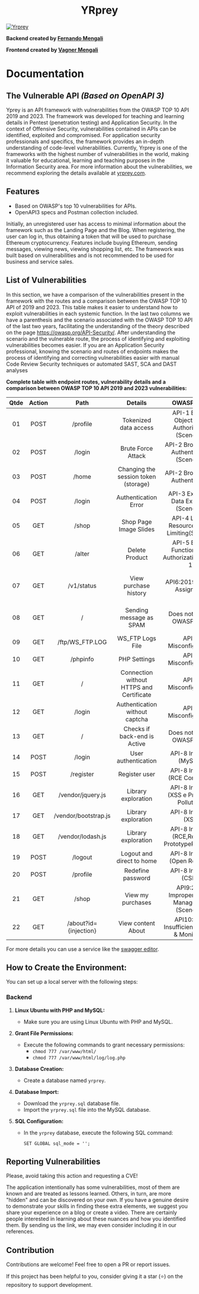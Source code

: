 <h1 align="center">
  YRprey
</h1>

[![Yrprey](https://raw.githubusercontent.com/vagnermengali/yrprey-frontend/main/public/background-banner.webp)](https://yrprey.com/)

**Backend created by [Fernando Mengali](https://www.linkedin.com/in/fernando-mengali-273504142/)**

**Frontend created by [Vagner Mengali](https://www.linkedin.com/in/vagnermengali/)**

# Documentation

## **The Vulnerable API** *(Based on OpenAPI 3)*

Yprey is an API framework with vulnerabilities from the OWASP TOP 10 API 2019 and 2023. The framework was developed for teaching and learning details in Pentest (penetration testing) and Application Security. In the context of Offensive Security, vulnerabilities contained in APIs can be identified, exploited and compromised. For application security professionals and specifics, the framework provides an in-depth understanding of code-level vulnerabilities. Currently, Yrprey is one of the frameworks with the highest number of vulnerabilities in the world, making it valuable for educational, learning and teaching purposes in the Information Security area. For more information about the vulnerabilities, we recommend exploring the details available at [yrprey.com](https://yrprey.com).

## Features
 - Based on OWASP's top 10 vulnerabilities for APIs.
 - OpenAPI3 specs and Postman collection included.

Initially, an unregistered user has access to minimal information about the framework such as the Landing Page and the Blog. When registering, the user can log in, thus obtaining a token that will be used to purchase Ethereum cryptocurrency. Features include buying Ethereum, sending messages, viewing news, viewing shopping list, etc. The framework was built based on vulnerabilities and is not recommended to be used for business and service sales.

## List of Vulnerabilities

In this section, we have a comparison of the vulnerabilities present in the framework with the routes and a comparison between the OWASP TOP 10 API of 2019 and 2023.
This table makes it easier to understand how to exploit vulnerabilities in each systemic function.
In the last two columns we have a parenthesis and the scenario associated with the OWASP TOP 10 API of the last two years, facilitating the understanding of the theory described on the page https://owasp.org/API-Security/.
After understanding the scenario and the vulnerable route, the process of identifying and exploiting vulnerabilities becomes easier. If you are an Application Security professional, knowing the scenario and routes of endpoints makes the process of identifying and correcting vulnerabilities easier with manual Code Review Security techniques or automated SAST, SCA and DAST analyses

**Complete table with endpoint routes, vulnerability details and a comparison between OWASP TOP 10 API 2019 and 2023 vulnerabilities:**

| **Qtde**| **Action**|  **Path**    |      **Details**               |          OWASP 2019                                |            OWASP 2023        |
|:-------:|:---------:|:------------:|:------------------------------:|:--------------------------------------------------:|:-----------------------------|
|   01    |  POST     |  /profile    |  Tokenized data access         | API-1 Broken Object Level Authorization (Scene 01) | API-1 Broken Object Level Authorization (Scene 01)   |
|   02    |  POST     |   /login      |    Brute Force Attack         | API-2 Broken User Authentication (Scene 01) | API-2 Broken Authentication (Scene 01) |
|   03    |  POST     |   /home       |  Changing the session token (storage)  | API-2 Broken User Authentication            | API-2 Broken Authentication (Scene 02)            |
|   04    |  POST     |   /login      |   Authentication Error          | API-3 Excessive Data Exposure (Scene 01)    | API-3 Broken Object Property Level (Scene 01)  |Authorization (Scene 01) |
|   05    |  GET      |   /shop       |Shop Page Image Slides         | API-4 Lack of Resources&Rate Limiting(Scene 2) |  API-4 Unrestricted Resource Consumption  |
|   06    |  GET      |   /alter      |         Delete Product        | API-5 Broken Function Level Authorization(Scene 1)|  API-5 Broken Function Level Authorization(Scene 1) | 
|   07    |  GET      |   /v1/status  | View purchase history         | API6:2019 - Mass Assignment |   Change to API-3 Broken Object Property Level (Scene 1)  |Authorization (Scene 2)|
|   08    |  GET       |   /          |    Sending message as SPAM    | Does not exist in OWASP 2019| API6:2023 Unrestricted Access to Sensitive Business Flows |
|   09    |  GET       |/ftp/WS_FTP.LOG |    WS_FTP Logs File         | API-7 Misconfiguration        | Change to API-8 Misconfiguration       |                               |
|   10    |  GET       |   /phpinfo    |    PHP Settings              | API-7 Misconfiguration        | Change to API-8 Misconfiguration       |                               |
|   11    |  GET       |   /           | Connection without HTTPS and Certificate| API-7 Misconfiguration        | Change to API-8 Misconfiguration       |                               |
|   12    |  GET       |   /login      | Authentication without captcha       | API-7 Misconfiguration        | Change to API-8 Misconfiguration       |                               |
|   13    |     GET    |   /           | Checks if back-end is Active| Does not exist in OWASP 2019        | API-7 Server Side Request Forgery (SSRF)                             |
|   14    |  POST      |   /login      |    User authentication     | API-8 Injection (MySQLi)      |   Does not exist in OWASP 2023                        |
|   15    |  POST      |   /register   |    Register user           | API-8 Injection (RCE Command) |   Does not exist in OWASP 2023                        |
|   16    |  GET       |   /vendor/jquery.js            |    Library exploration    | API-8 Injection (XSS e Prototype Pollution ) |   Does not exist in OWASP 2023                        |
|   17    |  GET       |   /vendor/bootstrap.js            |    Library exploration    | API-8 Injection (XSS) |   Does not exist in OWASP 2023                        |
|   18    |  GET       |   /vendor/lodash.js            |    Library exploration    | API-8 Injection (RCE,ReDos e PrototypePollution ) |   Does not exist in OWASP 2023                        |
|   19    |  POST      |   /logout     | Logout and direct to home   | API-8 Injection (Open Redirect) |   Does not exist in OWASP 2023                        |
|   20    |  POST      |   /profile    |    Redefine password             | API-8 Injection (CSRF)          |   Does not exist in OWASP 2023                        | 
|   21    |  GET       |   /shop       |    View my purchases   | API9:2019 Improper Assets Management (Scene 01) | Change to API3:2023 Broken Object Property Level Authorization |
|   22    |  GET       |   /about?id={injection} |    View content About    | API10:2019 Insufficient Logging & Monitoring | Does not exist in OWASP 2023      |

For more details you can use a service like the [swagger editor](https://editor.swagger.io).

## How to Create the Environment:

You can set up a local server with the following steps:

### Backend

1. **Linux Ubuntu with PHP and MySQL:**
   - Make sure you are using Linux Ubuntu with PHP and MySQL.

2. **Grant File Permissions:**
   - Execute the following commands to grant necessary permissions:
     - `chmod 777 /var/www/html/`
     - `chmod 777 /var/www/html/log/log.php`

3. **Database Creation:**
   - Create a database named `yrprey`.

4. **Database Import:**
   - Download the `yrprey.sql` database file.
   - Import the `yrprey.sql` file into the MySQL database.

5. **SQL Configuration:**
   - In the `yrprey` database, execute the following SQL command:
     ```
     SET GLOBAL sql_mode = '';
     ```

## Reporting Vulnerabilities

Please, avoid taking this action and requesting a CVE!

The application intentionally has some vulnerabilities, most of them are known and are treated as lessons learned. Others, in turn, are more "hidden" and can be discovered on your own. If you have a genuine desire to demonstrate your skills in finding these extra elements, we suggest you share your experience on a blog or create a video. There are certainly people interested in learning about these nuances and how you identified them. By sending us the link, we may even consider including it in our references.

## Contribution

Contributions are welcome! Feel free to open a PR or report issues.

If this project has been helpful to you, consider giving it a star (⭐) on the repository to support development.
